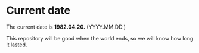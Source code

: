 # Current date

The current date is **1982.04.20.** (YYYY.MM.DD.)

This repository will be good when the world ends, so we will know how long it lasted.